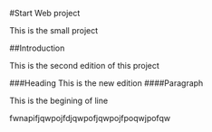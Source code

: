 #Start Web project

This is the small project

##Introduction

This is the second edition of this project

###Heading
This is the new edition
####Paragraph

This is the begining of line

fwnapifjqwpojfdjqwpofjqwpojfpoqwjpofqw
